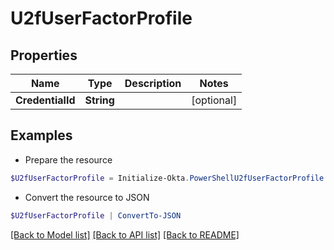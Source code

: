 # U2fUserFactorProfile
## Properties

Name | Type | Description | Notes
------------ | ------------- | ------------- | -------------
**CredentialId** | **String** |  | [optional] 

## Examples

- Prepare the resource
```powershell
$U2fUserFactorProfile = Initialize-Okta.PowerShellU2fUserFactorProfile  -CredentialId null
```

- Convert the resource to JSON
```powershell
$U2fUserFactorProfile | ConvertTo-JSON
```

[[Back to Model list]](../README.md#documentation-for-models) [[Back to API list]](../README.md#documentation-for-api-endpoints) [[Back to README]](../README.md)

